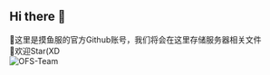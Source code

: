 ## Hi there 👋
👋这里是摸鱼服的官方Github账号，我们将会在这里存储服务器相关文件<br>
🌈欢迎Star(XD<br>
![OFS-Team](https://github.com/Orient-Fishing-Server/.github/assets/105694975/0f614bf8-2341-4716-86aa-5fae8c184415)
